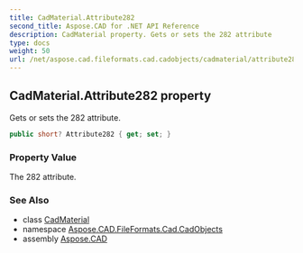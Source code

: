 ```yaml
---
title: CadMaterial.Attribute282
second_title: Aspose.CAD for .NET API Reference
description: CadMaterial property. Gets or sets the 282 attribute
type: docs
weight: 50
url: /net/aspose.cad.fileformats.cad.cadobjects/cadmaterial/attribute282/
---
```

## CadMaterial.Attribute282 property

Gets or sets the 282 attribute.

```csharp
public short? Attribute282 { get; set; }
```

### Property Value

The 282 attribute.

### See Also

* class [CadMaterial](../)
* namespace [Aspose.CAD.FileFormats.Cad.CadObjects](../../cadmaterial/)
* assembly [Aspose.CAD](../../../)


